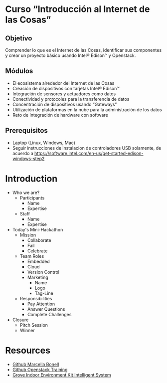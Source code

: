# Curso “Introducción al Internet de las Cosas”

## Objetivo

Comprender lo que es el Internet de las Cosas, identificar sus componentes y crear un proyecto básico usando Intel® Edison™ y Openstack.

## Módulos

- El ecosistema alrededor del Internet de las Cosas
- Creación de dispositivos con tarjetas Intel® Edison™
- Integración de sensores y actuadores como datos
- Conectividad y protocoles para la transferencia de datos
- Concentración de dispositivos usando “Gateways”
- Utilización de plataformas en la nube para la administración de los datos
- Reto de Integración de hardware con software

## Prerequisitos

- Laptop (Linux, Windows, Mac)
- Seguir instrucciones de instalacion de controladores USB solamente, de acuerdo a 
  https://software.intel.com/en-us/get-started-edison-windows-step2


# Introduction

- Who we are?
  - Participants
    - Name
    - Expertise
  - Staff
    - Name
    - Expertise
- Today's Mini-Hackathon
  - Mission
    - Collaborate
    - Fail
    - Celebrate
  - Team Roles
    - Embedded
    - Cloud
    - Version Control
    - Marketing
      - Name
      - Logo
      - Tag-Line
  - Responsibilities
    - Pay Attention
    - Answer Questions
    - Complete Challenges
- Closure
  - Pitch Session
  - Winner

# Resources

- [Github Marcella Bonell](https://github.com/MBonell)
- [Github Openstack Training](https://github.com/openstack-hackathon)
- [Grove Indoor Environment Kit Intelligent System](https://xe1gyq.gitbooks.io/grove-indoor-environment-kit-intelligent-system/content/)

